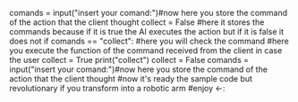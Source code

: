 comands = input("insert your comand:")#now here you store the command of the action that the client thought
collect = False #here it stores the commands because if it is true the AI ​​executes the action but if it is false it does not
if comands == "collect": #here you will check the command
    #here you execute the function of the command received from the client in case the user
    collect = True
    print("collect")
    collect = False
    comands = input("insert your comand:")#now here you store the command of the action that the client thought
#now it's ready the sample code but revolutionary if you transform into a robotic arm
#enjoy <-:
